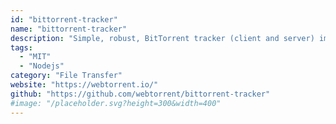 ```yaml
---
id: "bittorrent-tracker"
name: "bittorrent-tracker"
description: "Simple, robust, BitTorrent tracker (client and server) implementation."
tags:
  - "MIT"
  - "Nodejs"
category: "File Transfer"
website: "https://webtorrent.io/"
github: "https://github.com/webtorrent/bittorrent-tracker"
#image: "/placeholder.svg?height=300&width=400"
---
```


